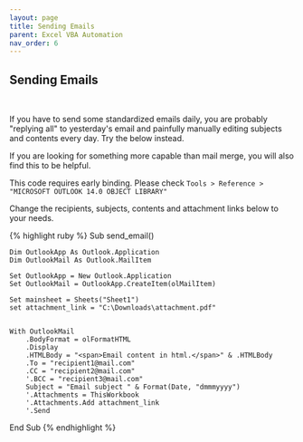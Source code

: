 ```yaml
---
layout: page
title: Sending Emails
parent: Excel VBA Automation
nav_order: 6
---
```


## Sending Emails

<br/>

If you have to send some standardized emails daily, you are probably "replying all" to yesterday's email and painfully manually editing subjects and contents every day. Try the below instead.

If you are looking for something more capable than mail merge, you will also find this to be helpful.

This code requires early binding. Please check `Tools > Reference > "MICROSOFT OUTLOOK 14.0 OBJECT LIBRARY"`

Change the recipients, subjects, contents and attachment links below to your needs.

{% highlight ruby %}
Sub send_email()
    
        
    Dim OutlookApp As Outlook.Application
    Dim OutlookMail As Outlook.MailItem
    
    Set OutlookApp = New Outlook.Application
    Set OutlookMail = OutlookApp.CreateItem(olMailItem)
    
    Set mainsheet = Sheets("Sheet1")
    set attachment_link = "C:\Downloads\attachment.pdf"
    
    
    With OutlookMail
        .BodyFormat = olFormatHTML
        .Display
        .HTMLBody = "<span>Email content in html.</span>" & .HTMLBody
        .To = "recipient1@mail.com"
        .CC = "recipient2@mail.com"
        '.BCC = "recipient3@mail.com"
        Subject = "Email subject " & Format(Date, "dmmmyyyy")
        '.Attachments = ThisWorkbook
        '.Attachments.Add attachment_link
        '.Send
    

End Sub
{% endhighlight %}
